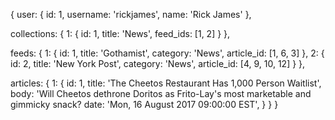 {
  user: {
    id: 1,
    username: 'rickjames',
    name: 'Rick James'
  },

  collections: {
    1: {
      id: 1,
      title: 'News',
      feed_ids: [1, 2]
    }
  },

  feeds: {
    1: {
      id: 1,
      title: 'Gothamist',
      category: 'News',
      article_id: [1, 6, 3]
    },
    2: {
      id: 2,
      title: 'New York Post',
      category: 'News',
      article_id: [4, 9, 10, 12]
    }
  },

  articles: {
    1: {
      id: 1,
      title: 'The Cheetos Restaurant Has 1,000 Person Waitlist',
      body: 'Will Cheetos dethrone Doritos as Frito-Lay's most marketable and gimmicky snack?
      date: 'Mon, 16 August 2017 09:00:00 EST',
    }
  }
}
